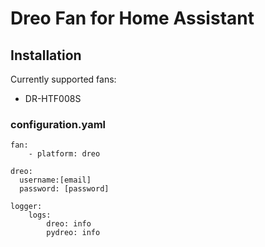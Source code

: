 # Dreo Fan for Home Assistant

## Installation

Currently supported fans:
- DR-HTF008S

### configuration.yaml

```
fan:
    - platform: dreo

dreo:
  username:[email]
  password: [password]
    
logger:
    logs:
        dreo: info
        pydreo: info
```
